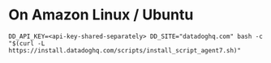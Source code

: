 # On Amazon Linux / Ubuntu

```
DD_API_KEY=<api-key-shared-separately> DD_SITE="datadoghq.com" bash -c "$(curl -L https://install.datadoghq.com/scripts/install_script_agent7.sh)"
```
